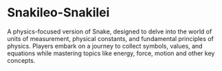 # Snakileo-Snakilei
A physics-focused version of Snake, designed to delve into the world of units of measurement, physical constants, and fundamental principles of physics. Players embark on a journey to collect symbols, values, and equations while mastering topics like energy, force, motion and other key concepts.
